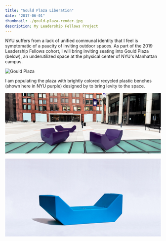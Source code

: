 ```yaml
---
title: "Gould Plaza Liberation"
date: "2017-06-01"
thumbnail: ./gould-plaza-render.jpg
description: My Leadership Fellows Project
---
```


NYU suffers from a lack of unified communal identity that I feel is symptomatic of a paucity of inviting outdoor spaces. As part of the 2019 Leadership Fellows cohort, I will bring inviting seating into Gould Plaza (below), an underutilized space at the physical center of NYU's Manhattan campus.

<div class="kg-card kg-image-card">

![Gould Plaza](./gould-plaza.png "Gould Plaza")

</div>

I am populating the plaza with brightly colored recycled plastic benches (shown here in NYU purple) designed by to bring levity to the space.

<div class="kg-card kg-image-card">

![Gould Plaza Render](./gould-plaza-render.jpg)

</div>

<div class="kg-card kg-image-card">

![Enzi](./enzi-1.jpg "ENZI Bench: Image Courtesy of PPAG")

</div>
